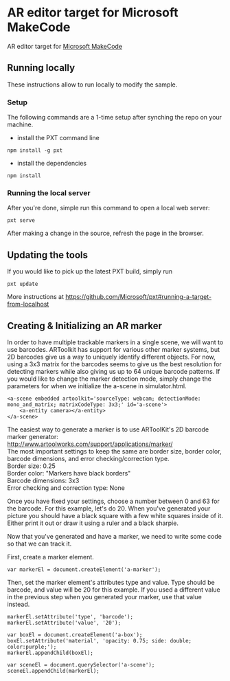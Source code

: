 # AR editor target for Microsoft MakeCode

AR editor target for
[Microsoft MakeCode](https://github.com/Microsoft/pxt)

## Running locally

These instructions allow to run locally to modify the sample.

### Setup

The following commands are a 1-time setup after synching the repo on your machine.

* install the PXT command line
```
npm install -g pxt
```
* install the dependencies
```
npm install
```

### Running the local server

After you're done, simple run this command to open a local web server:
```
pxt serve
```

After making a change in the source, refresh the page in the browser.

## Updating the tools

If you would like to pick up the latest PXT build, simply run
```
pxt update
```

More instructions at https://github.com/Microsoft/pxt#running-a-target-from-localhost 

## Creating & Initializing an AR marker
In order to have multiple trackable markers in a single scene, we will want to use barcodes. ARToolkit has support for various other marker systems, but 2D barcodes give us a way to uniquely identify different objects. For now, using a 3x3 matrix for the barcodes seems to give us the best resolution for detecting markers while also giving us up to 64 unique barcode patterns. If you would like to change the marker detection mode, simply change the parameters for when we initialize the a-scene in simulator.html.

```
<a-scene embedded artoolkit='sourceType: webcam; detectionMode: mono_and_matrix; matrixCodeType: 3x3;' id='a-scene'>
    <a-entity camera></a-entity>
</a-scene>
```    

The easiest way to generate a marker is to use ARToolKit's 2D barcode marker generator: http://www.artoolworks.com/support/applications/marker/  
The most important settings to keep the same are border size, border color, barcode dimensions, and error checking/correction type.  
Border size: 0.25  
Border color: "Markers have black borders"  
Barcode dimensions: 3x3  
Error checking and correction type: None  

Once you have fixed your settings, choose a number between 0 and 63 for the barcode. For this example, let's do 20. When you've generated your picture you should have a black square with a few white squares inside of it. Either print it out or draw it using a ruler and a black sharpie.

Now that you've generated and have a marker, we need to write some code so that we can track it.

First, create a marker element.  

```
var markerEl = document.createElement('a-marker');
```

Then, set the marker element's attributes type and value. Type should be barcode, and value will be 20 for this example. If you used a different value in the previous step when you generated your marker, use that value instead.
```
markerEl.setAttribute('type', 'barcode');
markerEl.setAttribute('value', '20');
```

```
var boxEl = document.createElement('a-box');
boxEl.setAttribute('material', 'opacity: 0.75; side: double; color:purple;');
markerEl.appendChild(boxEl);
```

```
var sceneEl = document.querySelector('a-scene');
sceneEl.appendChild(markerEl);
```
